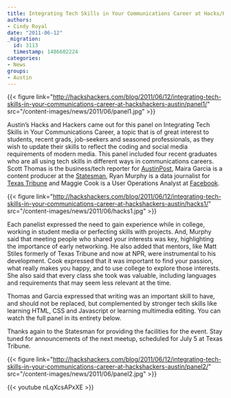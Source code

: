 ```yaml
---
title: Integrating Tech Skills in Your Communications Career at Hacks/Hackers Austin
authors:
- Cindy Royal
date: "2011-06-12"
_migration:
  id: 3113
  timestamp: 1486602224
categories:
- News
groups:
- Austin
---
```


[][1][][2]

{{< figure link="http://hackshackers.com/blog/2011/06/12/integrating-tech-skills-in-your-communications-career-at-hackshackers-austin/panel1/" src="/content-images/news/2011/06/panel1.jpg" >}}

Austin&#8217;s Hacks and Hackers came out for this panel on Integrating Tech Skills in Your Communications Career, a topic that is of great interest to students, recent grads, job-seekers and seasoned professionals, as they wish to update their skills to reflect the coding and social media requirements of modern media. This panel included four recent graduates who are all using tech skills in different ways in communications careers. Scott Thomas is the business/tech reporter for [AustinPost][3], Maira Garcia is a content producer at the [Statesman][4], Ryan Murphy is a data journalist for [Texas Tribune][5] and Maggie Cook is a User Operations Analyst at [Facebook][6].

{{< figure link="http://hackshackers.com/blog/2011/06/12/integrating-tech-skills-in-your-communications-career-at-hackshackers-austin/hacks1/" src="/content-images/news/2011/06/hacks1.jpg" >}}

Each panelist expressed the need to gain experience while in college, working in student media or perfecting skills with projects. And, Murphy said that meeting people who shared your interests was key, highlighting the importance of early networking. He also added that mentors, like Matt Stiles formerly of Texas Tribune and now at NPR, were instrumental to his development. Cook expressed that it was important to find your passion, what really makes you happy, and to use college to explore those interests. She also said that every class she took was valuable, including languages and requirements that may seem less relevant at the time.

Thomas and Garcia expressed that writing was an important skill to have, and should not be replaced, but complemented by stronger tech skills like learning HTML, CSS and Javascript or learning multimedia editing. You can watch the full panel in its entirety below.

Thanks again to the Statesman for providing the facilities for the event. Stay tuned for announcements of the next meetup, scheduled for July 5 at Texas Tribune.

[][1][][2][][7]

{{< figure link="http://hackshackers.com/blog/2011/06/12/integrating-tech-skills-in-your-communications-career-at-hackshackers-austin/panel2/" src="/content-images/news/2011/06/panel2.jpg" >}}

{{< youtube nLqXcsAPxXE >}}

 [1]: http://hackshackers.com/blog/2011/06/12/integrating-tech-skills-in-your-communications-career-at-hackshackers-austin/hacks1/
 [2]: http://hackshackers.com/blog/2011/06/12/integrating-tech-skills-in-your-communications-career-at-hackshackers-austin/hacks2/
 [3]: http://austinpost.org/
 [4]: http://statesman.com/
 [5]: http://texastribune.org
 [6]: http://facebook.com
 [7]: http://hackshackers.com/blog/2011/06/12/integrating-tech-skills-in-your-communications-career-at-hackshackers-austin/panel1/